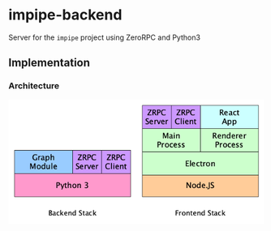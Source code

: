 # impipe-backend

Server for the `impipe` project using ZeroRPC and Python3

## Implementation

### Architecture

![arch](./arch.png)